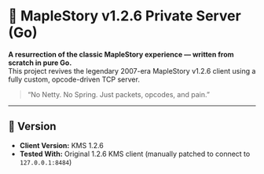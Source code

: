 # 🍁 MapleStory v1.2.6 Private Server (Go)

**A resurrection of the classic MapleStory experience — written from scratch in pure Go.**  
This project revives the legendary 2007-era MapleStory v1.2.6 client using a fully custom, opcode-driven TCP server.

> “No Netty. No Spring. Just packets, opcodes, and pain.”

---

## 🎯 Version

- **Client Version:** KMS 1.2.6
- **Tested With:** Original 1.2.6 KMS client (manually patched to connect to `127.0.0.1:8484`)
